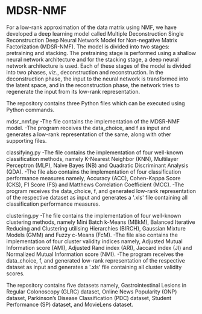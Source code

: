 # MDSR-NMF

For a low-rank approximation of the data matrix using NMF, we have developed a deep learning model called Multiple Deconstruction Single Reconstruction Deep Neural Network Model for Non-negative Matrix Factorization (MDSR-NMF). The model is divided into two stages: pretraining and stacking. The pretraining stage is performed using a shallow neural network architecture and for the stacking stage, a deep neural network architecture is used. Each of these stages of the model is divided into two phases, viz., deconstruction and reconstruction. In the deconstruction phase, the input to the neural network is transformed into the latent space, and in the reconstruction phase, the network tries to regenerate the input from its low-rank representation.

The repository contains three Python files which can be executed using Python commands.

mdsr_nmf.py
-The file contains the implementation of the MDSR-NMF model.
-The program receives the data_choice, and f as input and generates a low-rank representation of the same, along with other supporting files.

classifying.py
-The file contains the implementation of four well-known classification methods, namely K-Nearest Neighbor (KNN), Multilayer Perceptron (MLP), Naive Bayes (NB) and Quadratic Discriminant Analysis (QDA).
-The file also contains the implementation of four classification performance measures namely, Accuracy (ACC), Cohen-Kappa Score (CKS), F1 Score (FS) and Matthews Correlation Coefficient (MCC).
-The program receives the data_choice, f, and generated low-rank representation of the respective dataset as input and generates a '.xls' file containing all classification performance measures.

clustering.py
-The file contains the implementation of four well-known clustering methods, namely Mini Batch k-Means (MBkM), Balanced Iterative Reducing and Clustering utilising Hierarchies (BIRCH), Gaussian Mixture Models (GMM) and Fuzzy c-Means (FcM).
-The file also contains the implementation of four cluster validity indices namely, Adjusted Mutual Information score (AMI), Adjusted Rand index (ARI), Jaccard index (JI) and Normalized Mutual Information score (NMI).
-The program receives the data_choice, f, and generated low-rank representation of the respective dataset as input and generates a '.xls' file containing all cluster validity scores.

The repository contains five datasets namely, Gastrointestinal Lesions in Regular Colonoscopy (GLRC) dataset, Online News Popularity (ONP) dataset, Parkinson’s Disease Classification (PDC) dataset, Student Performance (SP) dataset, and MovieLens dataset.
